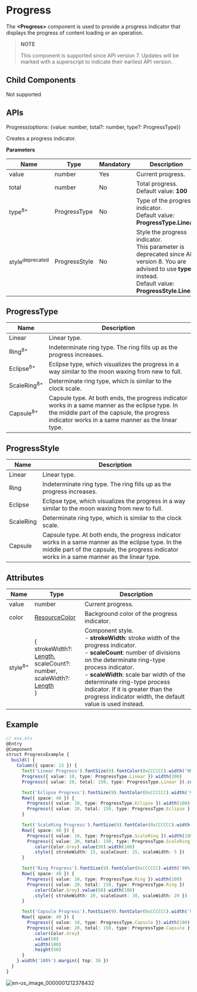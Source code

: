 # Progress

The **\<Progress>** component is used to provide a progress indicator that displays the progress of content loading or an operation.

>  **NOTE**
>
>  This component is supported since API version 7. Updates will be marked with a superscript to indicate their earliest API version.


## Child Components

Not supported


## APIs

Progress(options: {value: number, total?: number, type?: ProgressType})

Creates a progress indicator.

**Parameters**

| Name| Type| Mandatory| Description|
| -------- | -------- | -------- | -------- |
| value | number | Yes| Current progress.|
| total | number | No| Total progress.<br>Default value: **100**|
| type<sup>8+</sup> | ProgressType | No| Type of the progress indicator.<br>Default value: **ProgressType.Linear**|
| style<sup>deprecated</sup> | ProgressStyle | No| Style the progress indicator.<br>This parameter is deprecated since API version 8. You are advised to use **type** instead.<br>Default value: **ProgressStyle.Linear**|

## ProgressType

| Name| Description|
| -------- | -------- |
| Linear | Linear type.|
| Ring<sup>8+</sup> | Indeterminate ring type. The ring fills up as the progress increases.|
| Eclipse<sup>8+</sup> | Eclipse type, which visualizes the progress in a way similar to the moon waxing from new to full.|
| ScaleRing<sup>8+</sup> | Determinate ring type, which is similar to the clock scale.|
| Capsule<sup>8+</sup> | Capsule type. At both ends, the progress indicator works in a same manner as the eclipse type. In the middle part of the capsule, the progress indicator works in a same manner as the linear type.|

##  ProgressStyle

| Name     | Description                                                        |
| --------- | ------------------------------------------------------------ |
| Linear    | Linear type.                                                  |
| Ring      | Indeterminate ring type. The ring fills up as the progress increases.            |
| Eclipse   | Eclipse type, which visualizes the progress in a way similar to the moon waxing from new to full.|
| ScaleRing | Determinate ring type, which is similar to the clock scale.        |
| Capsule   | Capsule type. At both ends, the progress indicator works in a same manner as the eclipse type. In the middle part of the capsule, the progress indicator works in a same manner as the linear type.|

## Attributes

| Name| Type| Description|
| -------- | -------- | -------- |
| value | number | Current progress.|
| color | [ResourceColor](ts-types.md#resourcecolor) | Background color of the progress indicator.|
| style<sup>8+</sup> | {<br>strokeWidth?: [Length](ts-types.md#length),<br>scaleCount?: number,<br>scaleWidth?: [Length](ts-types.md#length)<br>} | Component style.<br>- **strokeWidth**: stroke width of the progress indicator.<br>- **scaleCount**: number of divisions on the determinate ring-type process indicator.<br>- **scaleWidth**: scale bar width of the determinate ring-type process indicator. If it is greater than the progress indicator width, the default value is used instead.|


## Example

```ts
// xxx.ets
@Entry
@Component
struct ProgressExample {
  build() {
    Column({ space: 15 }) {
      Text('Linear Progress').fontSize(9).fontColor(0xCCCCCC).width('90%')
      Progress({ value: 10, type: ProgressType.Linear }).width(200)
      Progress({ value: 20, total: 150, type: ProgressType.Linear }).color(Color.Grey).value(50).width(200)

      Text('Eclipse Progress').fontSize(9).fontColor(0xCCCCCC).width('90%')
      Row({ space: 40 }) {
        Progress({ value: 10, type: ProgressType.Eclipse }).width(100)
        Progress({ value: 20, total: 150, type: ProgressType.Eclipse }).color(Color.Grey).value(50).width(100)
      }

      Text('ScaleRing Progress').fontSize(9).fontColor(0xCCCCCC).width('90%')
      Row({ space: 40 }) {
        Progress({ value: 10, type: ProgressType.ScaleRing }).width(100)
        Progress({ value: 20, total: 150, type: ProgressType.ScaleRing })
          .color(Color.Grey).value(50).width(100)
          .style({ strokeWidth: 15, scaleCount: 15, scaleWidth: 5 })
      }

      Text('Ring Progress').fontSize(9).fontColor(0xCCCCCC).width('90%')
      Row({ space: 40 }) {
        Progress({ value: 10, type: ProgressType.Ring }).width(100)
        Progress({ value: 20, total: 150, type: ProgressType.Ring })
          .color(Color.Grey).value(50).width(100)
          .style({ strokeWidth: 20, scaleCount: 30, scaleWidth: 20 })
      }

      Text('Capsule Progress').fontSize(9).fontColor(0xCCCCCC).width('90%')
      Row({ space: 40 }) {
        Progress({ value: 10, type: ProgressType.Capsule }).width(100).height(50)
        Progress({ value: 20, total: 150, type: ProgressType.Capsule })
          .color(Color.Grey)
          .value(50)
          .width(100)
          .height(50)
      }
    }.width('100%').margin({ top: 30 })
  }
}
```

![en-us_image_0000001212378432](figures/en-us_image_0000001212378432.gif)
